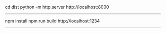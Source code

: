 cd dist
python -m http.server
http://localhost:8000

------

npm install
npm run build
http://localhost:1234

------

